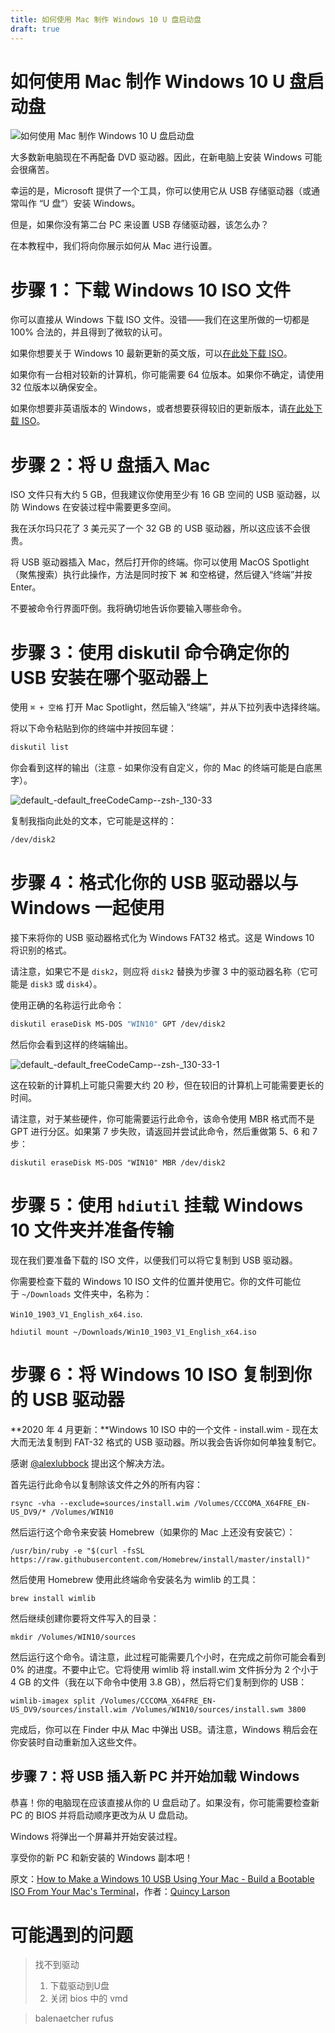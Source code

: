 ```yaml
---
title: 如何使用 Mac 制作 Windows 10 U 盘启动盘
draft: true
---
```


# 如何使用 Mac 制作 Windows 10 U 盘启动盘


![如何使用 Mac 制作 Windows 10 U 盘启动盘](https://chinese.freecodecamp.org/news/content/images/size/w2000/2021/12/5f9ca043740569d1a4ca4791.jpeg)

大多数新电脑现在不再配备 DVD 驱动器。因此，在新电脑上安装 Windows 可能会很痛苦。

幸运的是，Microsoft 提供了一个工具，你可以使用它从 USB 存储驱动器（或通常叫作 “U 盘”）安装 Windows。

但是，如果你没有第二台 PC 来设置 USB 存储驱动器，该怎么办？

在本教程中，我们将向你展示如何从 Mac 进行设置。

# 步骤 1：下载 Windows 10 ISO 文件

你可以直接从 Windows 下载 ISO 文件。没错——我们在这里所做的一切都是 100% 合法的，并且得到了微软的认可。

如果你想要关于 Windows 10 最新更新的英文版，可以[在此处下载 ISO](https://www.microsoft.com/en-gb/software-download/windows10ISO)。

如果你有一台相对较新的计算机，你可能需要 64 位版本。如果你不确定，请使用 32 位版本以确保安全。

如果你想要非英语版本的 Windows，或者想要获得较旧的更新版本，请[在此处下载 ISO](https://www.microsoft.com/en-gb/software-download/windows10)。

# 步骤 2：将 U 盘插入 Mac

ISO 文件只有大约 5 GB，但我建议你使用至少有 16 GB 空间的 USB 驱动器，以防 Windows 在安装过程中需要更多空间。

我在沃尔玛只花了 3 美元买了一个 32 GB 的 USB 驱动器，所以这应该不会很贵。

将 USB 驱动器插入 Mac，然后打开你的终端。你可以使用 MacOS Spotlight（聚焦搜索）执行此操作，方法是同时按下 ⌘ 和空格键，然后键入“终端”并按 Enter。

不要被命令行界面吓倒。我将确切地告诉你要输入哪些命令。

# 步骤 3：使用 diskutil 命令确定你的 USB 安装在哪个驱动器上

使用 `⌘ + 空格` 打开 Mac Spotlight，然后输入“终端”，并从下拉列表中选择终端。

将以下命令粘贴到你的终端中并按回车键：

```bash
diskutil list
```

你会看到这样的输出（注意 - 如果你没有自定义，你的 Mac 的终端可能是白底黑字）。

![default_-_default_freeCodeCamp_-_-zsh_-_130-33](https://www.freecodecamp.org/news/content/images/2019/09/default_-_default_freeCodeCamp_-_-zsh_-_130-33.png)

复制我指向此处的文本，它可能是这样的：
```bash
/dev/disk2
```

# 步骤 4：格式化你的 USB 驱动器以与 Windows 一起使用

接下来将你的 USB 驱动器格式化为 Windows FAT32 格式。这是 Windows 10 将识别的格式。

请注意，如果它不是 `disk2`，则应将 `disk2` 替换为步骤 3 中的驱动器名称（它可能是 `disk3` 或 `disk4`）。

使用正确的名称运行此命令：
```bash
diskutil eraseDisk MS-DOS "WIN10" GPT /dev/disk2
```

然后你会看到这样的终端输出。

![default_-_default_freeCodeCamp_-_-zsh_-_130-33-1](https://www.freecodecamp.org/news/content/images/2019/09/default_-_default_freeCodeCamp_-_-zsh_-_130-33-1.png)

这在较新的计算机上可能只需要大约 20 秒，但在较旧的计算机上可能需要更长的时间。

请注意，对于某些硬件，你可能需要运行此命令，该命令使用 MBR 格式而不是 GPT 进行分区。如果第 7 步失败，请返回并尝试此命令，然后重做第 5、6 和 7 步：

```
diskutil eraseDisk MS-DOS "WIN10" MBR /dev/disk2
```

# 步骤 5：使用 `hdiutil` 挂载 Windows 10 文件夹并准备传输

现在我们要准备下载的 ISO 文件，以便我们可以将它复制到 USB 驱动器。

你需要检查下载的 Windows 10 ISO 文件的位置并使用它。你的文件可能位于 `~/Downloads` 文件夹中，名称为：

`Win10_1903_V1_English_x64.iso`.

`hdiutil mount ~/Downloads/Win10_1903_V1_English_x64.iso`

# 步骤 6：将 Windows 10 ISO 复制到你的 USB 驱动器

**2020 年 4 月更新：**Windows 10 ISO 中的一个文件 - install.wim - 现在太大而无法复制到 FAT-32 格式的 USB 驱动器。所以我会告诉你如何单独复制它。

感谢 [@alexlubbock](https://twitter.com/alexlubbock) 提出这个解决方法。

首先运行此命令以复制除该文件之外的所有内容：

`rsync -vha --exclude=sources/install.wim /Volumes/CCCOMA_X64FRE_EN-US_DV9/* /Volumes/WIN10`

然后运行这个命令来安装 Homebrew（如果你的 Mac 上还没有安装它）：

`/usr/bin/ruby -e "$(curl -fsSL https://raw.githubusercontent.com/Homebrew/install/master/install)"`

然后使用 Homebrew 使用此终端命令安装名为 wimlib 的工具：

`brew install wimlib`

然后继续创建你要将文件写入的目录：

`mkdir /Volumes/WIN10/sources`

然后运行这个命令。请注意，此过程可能需要几个小时，在完成之前你可能会看到 0% 的进度。不要中止它。它将使用 wimlib 将 install.wim 文件拆分为 2 个小于 4 GB 的文件（我在以下命令中使用 3.8 GB），然后将它们复制到你的 USB：

`wimlib-imagex split /Volumes/CCCOMA_X64FRE_EN-US_DV9/sources/install.wim /Volumes/WIN10/sources/install.swm 3800`

完成后，你可以在 Finder 中从 Mac 中弹出 USB。请注意，Windows 稍后会在你安装时自动重新加入这些文件。

## 步骤 7：将 USB 插入新 PC 并开始加载 Windows

恭喜！你的电脑现在应该直接从你的 U 盘启动了。如果没有，你可能需要检查新 PC 的 BIOS 并将启动顺序更改为从 U 盘启动。

Windows 将弹出一个屏幕并开始安装过程。

享受你的新 PC 和新安装的 Windows 副本吧！

原文：[How to Make a Windows 10 USB Using Your Mac - Build a Bootable ISO From Your Mac's Terminal](https://www.freecodecamp.org/news/how-make-a-windows-10-usb-using-your-mac-build-a-bootable-iso-from-your-macs-terminal/)，作者：[Quincy Larson](https://www.freecodecamp.org/news/author/quincylarson/)



# 可能遇到的问题
> 找不到驱动
> 1. 下载驱动到U盘
> 2. 关闭 bios 中的 vmd


> balenaetcher
> rufus



